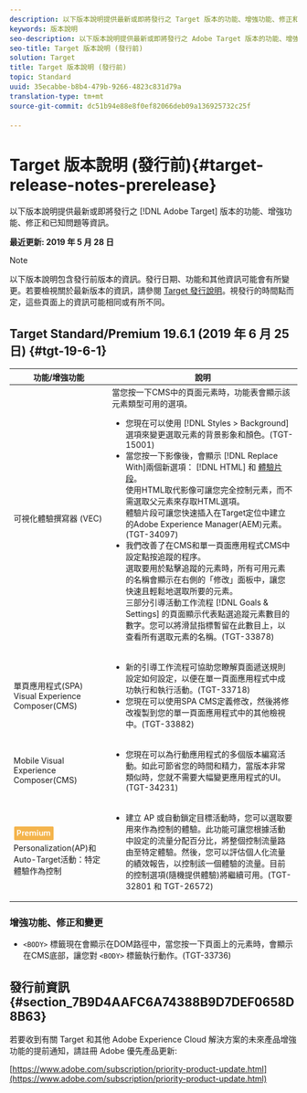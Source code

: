 ```yaml
---
description: 以下版本說明提供最新或即將發行之 Target 版本的功能、增強功能、修正和已知問題等資訊。
keywords: 版本說明
seo-description: 以下版本說明提供最新或即將發行之 Adobe Target 版本的功能、增強功能、修正和已知問題等資訊。
seo-title: Target 版本說明 (發行前)
solution: Target
title: Target 版本說明 (發行前)
topic: Standard
uuid: 35ecabbe-b8b4-479b-9266-4823c831d79a
translation-type: tm+mt
source-git-commit: dc51b94e88e8f0ef82066deb09a136925732c25f

---
```



# Target 版本說明 (發行前){#target-release-notes-prerelease}

以下版本說明提供最新或即將發行之 [!DNL Adobe Target] 版本的功能、增強功能、修正和已知問題等資訊。

**最近更新: 2019 年 5 月 28 日**

>[!NOTE]
>
>以下版本說明包含發行前版本的資訊。發行日期、功能和其他資訊可能會有所變更。若要檢視關於最新版本的資訊，請參閱 [Target 發行說明](release-notes.md)。視發行的時間點而定，這些頁面上的資訊可能相同或有所不同。

## Target Standard/Premium 19.6.1 (2019 年 6 月 25 日) {#tgt-19-6-1}

| 功能/增強功能 | 說明 |
| --- | --- |
| 可視化體驗撰寫器 (VEC) | 當您按一下CMS中的頁面元素時，功能表會顯示該元素類型可用的選項。 <ul><li>您現在可以使用 [!DNL Styles > Background] 選項來變更選取元素的背景影象和顏色。(TGT-15001)</li><li>當您按一下影像後，會顯示 [!DNL Replace With]兩個新選項： [!DNL HTML] 和 [體驗片段](/help/c-experiences/c-manage-content/aem-experience-fragments.md)。<br> 使用HTML取代影像可讓您完全控制元素，而不需選取父元素來存取HTML選項。<br>體驗片段可讓您快速插入在Target定位中建立的Adobe Experience Manager(AEM)元素。(TGT-34097)</li><li>我們改善了在CMS和單一頁面應用程式CMS中設定點按追蹤的程序。<br>選取要用於點擊追蹤的元素時，所有可用元素的名稱會顯示在右側的「修改」面板中，讓您快速且輕鬆地選取所要的元素。<br>三部分引導活動工作流程 [!DNL Goals & Settings] 的頁面顯示代表點選追蹤元素數目的數字。您可以將滑鼠指標暫留在此數目上，以查看所有選取元素的名稱。(TGT-33878) </li></ul> |
| 單頁應用程式(SPA) Visual Experience Composer(CMS) | <ul><li>新的引導工作流程可協助您瞭解頁面遞送規則設定如何設定，以便在單一頁面應用程式中成功執行和執行活動。(TGT-33718)</li><li>您現在可以使用SPA CMS定義修改，然後將修改複製到您的單一頁面應用程式中的其他檢視中。(TGT-33882)</li></ul> |
| Mobile Visual Experience Composer(CMS) | <ul><li>您現在可以為行動應用程式的多個版本編寫活動。如此可節省您的時間和精力，當版本非常類似時，您就不需要大幅變更應用程式的UI。(TGT-34231)</li></ul> |
| ![Premium BadgeAutomated](/help/assets/premium.png)<br>Personalization(AP)和Auto-Target活動：特定體驗作為控制 | <ul><li>建立 AP 或自動鎖定目標活動時，您可以選取要用來作為控制的體驗。此功能可讓您根據活動中設定的流量分配百分比，將整個控制流量路由至特定體驗。然後，您可以評估個人化流量的績效報告，以控制該一個體驗的流量。目前的控制選項(隨機提供體驗)將繼續可用。(TGT-32801 和 TGT-26572)</li></ul> |

### 增強功能、修正和變更

* `<BODY>` 標籤現在會顯示在DOM路徑中，當您按一下頁面上的元素時，會顯示在CMS底部，讓您對 `<BODY>` 標籤執行動作。(TGT-33736)

## 發行前資訊 {#section_7B9D4AAFC6A74388B9D7DEF0658D8B63}

若要收到有關 Target 和其他 Adobe Experience Cloud 解決方案的未來產品增強功能的提前通知，請註冊 Adobe 優先產品更新:

[https://www.adobe.com/subscription/priority-product-update.html](https://www.adobe.com/subscription/priority-product-update.html)
